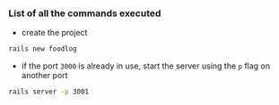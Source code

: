 ### List of all the commands executed

* create the project
```bash
rails new foodlog
```

* if the port `3000` is already in use, start the server using the `p` flag on another port
```bash
rails server -p 3001
```
